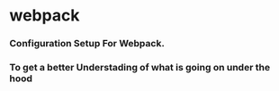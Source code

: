 # webpack
<h3>Configuration Setup For Webpack.</h3>
<h3>To get a better Understading of what is going on under the hood</h3>
